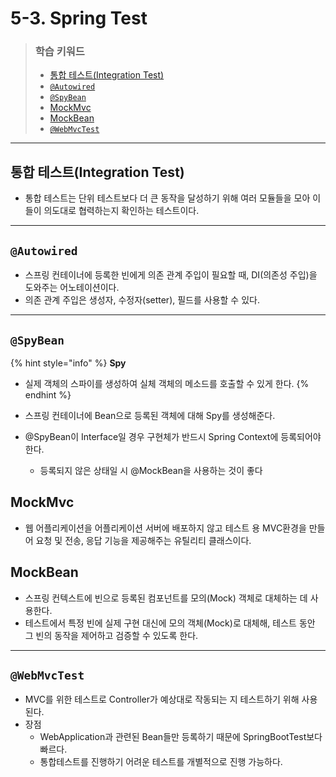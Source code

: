# 5-3. Spring Test

> ### 학습 키워드
>
> * [통합 테스트(Integration Test)](5-3.-spring-test.md#integration-test)
> * [`@Autowired`](5-3.-spring-test.md#autowired)
> * [`@SpyBean`](5-3.-spring-test.md#spybean)
> * [MockMvc](5-3.-spring-test.md#mockmvc)
> * [MockBean](5-3.-spring-test.md#mockbean)
> * [`@WebMvcTest`](5-3.-spring-test.md#webmvctest)

***

## 통합 테스트(Integration Test)

* 통합 테스트는 단위 테스트보다 더 큰 동작을 달성하기 위해 여러 모듈들을 모아 이들이 의도대로 협력하는지 확인하는 테스트이다.

***

## `@Autowired`

* 스프링 컨테이너에 등록한 빈에게 의존 관계 주입이 필요할 때, DI(의존성 주입)을 도와주는 어노테이션이다.
* 의존 관계 주입은 생성자, 수정자(setter), 필드를 사용할 수 있다.

***

## `@SpyBean`

{% hint style="info" %}
**Spy**

* 실제 객체의 스파이를 생성하여 실체 객체의 메소드를 호출할 수 있게 한다.
{% endhint %}

* 스프링 컨테이너에 Bean으로 등록된 객체에 대해 Spy를 생성해준다.
* @SpyBean이 Interface일 경우 구현체가 반드시 Spring Context에 등록되어야 한다.
  * 등록되지 않은 상태일 시 @MockBean을 사용하는 것이 좋다

## MockMvc

* 웹 어플리케이션을 어플리케이션 서버에 배포하지 않고 테스트 용 MVC환경을 만들어 요청 및 전송, 응답 기능을 제공해주는 유틸리티 클래스이다.

## MockBean

* 스프링 컨텍스트에 빈으로 등록된 컴포넌트를 모의(Mock) 객체로 대체하는 데 사용한다.
* 테스트에서 특정 빈에 실제 구현 대신에 모의 객체(Mock)로 대체해, 테스트 동안 그 빈의 동작을 제어하고 검증할 수 있도록 한다.

***

## `@WebMvcTest`

* MVC를 위한 테스트로 Controller가 예상대로 작동되는 지 테스트하기 위해 사용된다.
* 장점
  * WebApplication과 관련된 Bean들만 등록하기 때문에  SpringBootTest보다 빠르다.
  * 통합테스트를 진행하기 어려운 테스트를 개별적으로 진행 가능하다.
